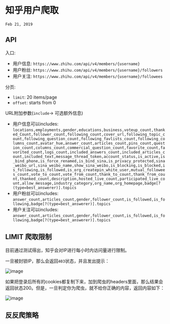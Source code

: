 # 知乎用户爬取
`Feb 21, 2019`

## API

入口:
- 用户信息: `https://www.zhihu.com/api/v4/members/{username}`
- 用户粉丝: `https://www.zhihu.com/api/v4/members/{username}/followers`
- 用户关注: `https://www.zhihu.com/api/v4/members/{username}/followees`

分页:
- `limit`: 20 items/page
- `offset`: starts from 0

URL附加参数(`include`-> 可选额外信息)
- 用户信息可以includes: `locations,employments,gender,educations,business,voteup_count,thanked_Count,follower_count,following_count,cover_url,following_topic_count,following_question_count,following_favlists_count,following_columns_count,avatar_hue,answer_count,articles_count,pins_count,question_count,columns_count,commercial_question_count,favorite_count,favorited_count,logs_count,included_answers_count,included_articles_count,included_text,message_thread_token,account_status,is_active,is_bind_phone,is_force_renamed,is_bind_sina,is_privacy_protected,sina_weibo_url,sina_weibo_name,show_sina_weibo,is_blocking,is_blocked,is_following,is_followed,is_org_createpin_white_user,mutual_followees_count,vote_to_count,vote_from_count,thank_to_count,thank_from_count,thanked_count,description,hosted_live_count,participated_live_count,allow_message,industry_category,org_name,org_homepage,badge[?(type=best_answerer)].topics`
- 用户粉丝可以includes: `answer_count,articles_count,gender,follower_count,is_followed,is_following,badge[?(type=best_answerer)].topics`
- 用户关注可以includes: `answer_count,articles_count,gender,follower_count,is_followed,is_following,badge[?(type=best_answerer)].topics`




## LIMIT 爬取限制

目前通过测试得出，知乎会对IP进行每小时内访问量进行限制。

一旦被封锁IP，那么会返回`403`状态，并且发出提示：

![image](https://user-images.githubusercontent.com/14041622/53172488-6ef64f00-3620-11e9-89ec-e2ff0fdc098c.png)

如果把登录后所有的cookies都复制下来，加到爬虫的headers里面，那么结果会返回状态200。但是，一旦判定你为爬虫，就不给你正确的内容，返回内容如下：

![image](https://user-images.githubusercontent.com/14041622/53217243-46a73880-3692-11e9-98c2-9c7a582b54a4.png)




## 反反爬策略


